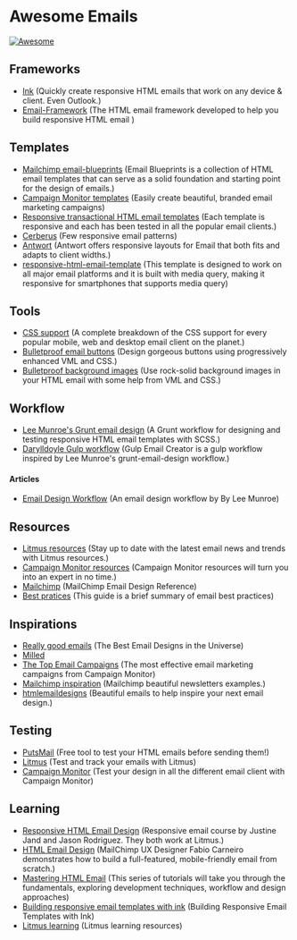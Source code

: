 # Awesome Emails

[![Awesome](https://cdn.rawgit.com/sindresorhus/awesome/d7305f38d29fed78fa85652e3a63e154dd8e8829/media/badge.svg)](https://github.com/sindresorhus/awesome)

## Frameworks
 
- [Ink](https://github.com/zurb/ink) (Quickly create responsive HTML emails that work on any device & client. Even Outlook.)
- [Email-Framework](http://emailframe.work/) (The HTML email framework developed to help you build responsive HTML email )

## Templates

- [Mailchimp email-blueprints](https://github.com/mailchimp/Email-Blueprints) (Email Blueprints is a collection of HTML email templates that can serve as a solid foundation and starting point for the design of emails.)
- [Campaign Monitor templates](https://www.campaignmonitor.com/email-templates/) (Easily create beautiful, branded email marketing campaigns)
- [Responsive transactional HTML email templates](https://github.com/mailgun/transactional-email-templates) (Each template is responsive and each has been tested in all the popular email clients.)
- [Cerberus](https://github.com/TedGoas/Cerberus) (Few responsive email patterns)
- [Antwort](https://github.com/internations/antwort) (Antwort offers responsive layouts for Email that both fits and adapts to client widths.)
- [responsive-html-email-template](https://github.com/charlesmudy/responsive-html-email-template) (This template is designed to work on all major email platforms and it is built with media query, making it responsive for smartphones that supports media query)

## Tools

- [CSS support](https://www.campaignmonitor.com/css/) (A complete breakdown of the CSS support for every popular mobile, web and desktop email client on the planet.)
- [Bulletproof email buttons](http://buttons.cm/) (Design gorgeous buttons using progressively enhanced VML and CSS.)
- [Bulletproof background images](http://backgrounds.cm/) (Use rock-solid background images in your HTML email with some help from
VML and CSS.)

## Workflow

- [Lee Munroe's Grunt email design](https://github.com/leemunroe/grunt-email-workflow) (A Grunt workflow for designing and testing responsive HTML email templates with SCSS.)
- [Darylldoyle Gulp workflow](https://github.com/darylldoyle/Gulp-Email-Creator) (Gulp Email Creator is a gulp workflow inspired by Lee Munroe's grunt-email-design workflow.)

#### Articles
- [Email Design Workflow](http://www.leemunroe.com/email-design-workflow/) (An email design workflow by By Lee Munroe)

## Resources

- [Litmus resources](https://litmus.com/resources) (Stay up to date with the latest email news and trends with Litmus resources.)
- [Campaign Monitor resources](https://www.campaignmonitor.com/resources/) (Campaign Monitor resources will turn you into an expert in no time.)
- [Mailchimp](http://templates.mailchimp.com/) (MailChimp Email Design Reference)
- [Best pratices](https://documentation.mailgun.com/best_practices.html#email-best-practices) (This guide is a brief summary of email best practices)

## Inspirations

- [Really good emails](http://reallygoodemails.com/) (The Best Email Designs in the Universe)
- [Milled](http://milled.com/)
- [The Top Email Campaigns](https://www.campaignmonitor.com/best-email-marketing-campaigns/) (The most effective email marketing campaigns from Campaign Monitor)
- [Mailchimp inspiration](http://inspiration.mailchimp.com/#all) (Mailchimp beautiful newsletters examples.)
- [htmlemaildesigns](http://htmlemaildesigns.com/) (Beautiful emails to help inspire your next email design.)


## Testing

- [PutsMail](https://putsmail.com/) (Free tool to test your HTML emails before sending them!)
- [Litmus](https://litmus.com/) (Test and track your emails with Litmus)
- [Campaign Monitor](https://www.campaignmonitor.com/testing/) (Test your design in all the different email client with Campaign Monitor)

## Learning

- [Responsive HTML Email Design](https://frontendmasters.com/courses/responsive-email/) (Responsive email course by Justine Jand and Jason Rodriguez. They both work at Litmus.)
- [HTML Email Design](http://teamtreehouse.com/library/html-email-design) (MailChimp UX Designer Fabio Carneiro demonstrates how to build a full-featured, mobile-friendly email from scratch.)
- [Mastering HTML Email](http://webdesign.tutsplus.com/series/mastering-html-email--webdesign-17696) (This series of tutorials will take you through the fundamentals, exploring development techniques, workflow and design approaches)
- [Building responsive email templates with ink](https://scotch.io/tutorials/building-responsive-email-templates-with-ink) (Building Responsive Email Templates with Ink)
- [Litmus learning](https://litmus.com/community/learning) (Litmus learning resources)